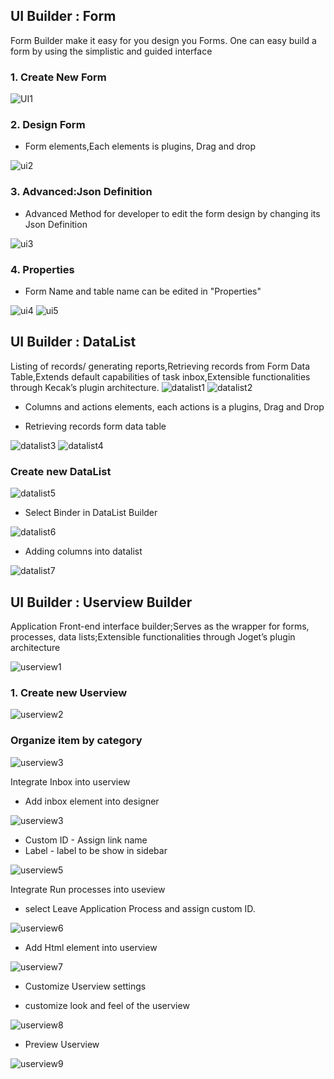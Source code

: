 ## UI Builder : Form
Form Builder make it easy for you design you Forms. One can easy build a form by using the simplistic and guided interface
### 1. Create New Form	

<img src="https://raw.githubusercontent.com/kinnara-digital-studio/kecak-workflow/master/docs/assets/UI-1.PNG" alt="UI1" />

### 2. Design Form 
- Form elements,Each elements is plugins, Drag and drop

<img src="https://raw.githubusercontent.com/kinnara-digital-studio/kecak-workflow/master/docs/assets/ui-2.PNG" alt="ui2" />

### 3. Advanced:Json Definition

- Advanced Method for developer to edit the form design by changing its Json Definition

<img src="https://raw.githubusercontent.com/kinnara-digital-studio/kecak-workflow/master/docs/assets/ui-3.PNG" alt="ui3" />

### 4. Properties 
- Form Name and table name can be edited in "Properties"

<img src="https://raw.githubusercontent.com/kinnara-digital-studio/kecak-workflow/master/docs/assets/ui-4.PNG" alt="ui4" />
<img src="https://raw.githubusercontent.com/kinnara-digital-studio/kecak-workflow/master/docs/assets/ui-5.PNG" alt="ui5" />

## UI Builder : DataList 
Listing of records/ generating reports,Retrieving records from Form Data Table,Extends default capabilities of task inbox,Extensible functionalities through Kecak’s plugin architecture.
<img src="https://raw.githubusercontent.com/kinnara-digital-studio/kecak-workflow/master/docs/assets/datalist-1.PNG" alt="datalist1" />
<img src="https://raw.githubusercontent.com/kinnara-digital-studio/kecak-workflow/master/docs/assets/datalist-2.PNG" alt="datalist2" />

- Columns and actions elements, each actions is a plugins, Drag and Drop
		
- Retrieving records form data table
<img src="https://raw.githubusercontent.com/kinnara-digital-studio/kecak-workflow/master/docs/assets/datalist-3.PNG" alt="datalist3" />
		
		
<img src="https://raw.githubusercontent.com/kinnara-digital-studio/kecak-workflow/master/docs/assets/datalist-4.PNG" alt="datalist4" />
																   
	
###  Create new DataList
<img src="https://raw.githubusercontent.com/kinnara-digital-studio/kecak-workflow/master/docs/assets/datalist-5.PNG" alt="datalist5" />
	
- Select Binder in DataList Builder

<img src="https://raw.githubusercontent.com/kinnara-digital-studio/kecak-workflow/master/docs/assets/datalist-6.PNG" alt="datalist6" />
	
- Adding columns into datalist

<img src="https://raw.githubusercontent.com/kinnara-digital-studio/kecak-workflow/master/docs/assets/datalist-7.PNG" alt="datalist7" />

## UI Builder : Userview Builder

Application Front-end interface builder;Serves as the wrapper for forms, processes, data lists;Extensible functionalities through Joget’s plugin architecture
		
<img src="https://raw.githubusercontent.com/kinnara-digital-studio/kecak-workflow/master/docs/assets/userview-1.PNG" alt="userview1" />
		
### 1. Create new Userview

<img src="https://raw.githubusercontent.com/kinnara-digital-studio/kecak-workflow/master/docs/assets/userview-2.PNG" alt="userview2" />
		
### Organize item by category 

<img src="https://raw.githubusercontent.com/kinnara-digital-studio/kecak-workflow/master/docs/assets/userview-3.PNG" alt="userview3" />
		
Integrate Inbox into userview 
- Add inbox element into designer

<img src="https://raw.githubusercontent.com/kinnara-digital-studio/kecak-workflow/master/docs/assets/userview-4.PNG" alt="userview3" />

- Custom ID - Assign link name 
- Label - label to be show in sidebar

<img src="https://raw.githubusercontent.com/kinnara-digital-studio/kecak-workflow/master/docs/assets/userview-5.PNG" alt="userview5" />
		
Integrate Run processes into useview 

- select Leave Application Process and assign custom ID.

<img src="https://raw.githubusercontent.com/kinnara-digital-studio/kecak-workflow/master/docs/assets/userview-6.PNG" alt="userview6" />
		
- Add Html element into userview

<img src="https://raw.githubusercontent.com/kinnara-digital-studio/kecak-workflow/master/docs/assets/userview-7.PNG" alt="userview7" />
		
- Customize Userview settings

- customize look and feel of the userview

<img src="https://raw.githubusercontent.com/kinnara-digital-studio/kecak-workflow/master/docs/assets/userview-8.PNG" alt="userview8" />
		
- Preview Userview
<img src="https://raw.githubusercontent.com/kinnara-digital-studio/kecak-workflow/master/docs/assets/userview-9.PNG" alt="userview9" />
